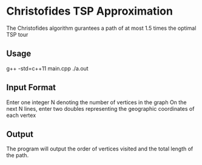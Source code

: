 # Christofides TSP Approximation

The Christofides algorithm gurantees a path of at most 1.5 times the optimal TSP tour

## Usage
g++ -std=c++11 main.cpp
./a.out

## Input Format
Enter one integer N denoting the number of vertices in the graph
On the next N lines, enter two doubles representing the geographic coordinates of each vertex

## Output
The program will output the order of vertices visited and the total length of the path.
